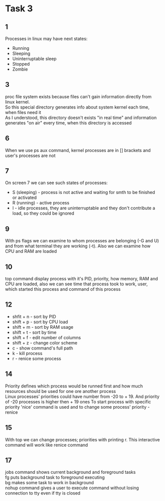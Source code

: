 # Task 3

## 1
Processes in linux may have next states:  
* Running
* Sleeping
* Uninterruptable sleep
* Stopped
* Zombie  

## 3
proc file system exists because files can't gain information directly from linux kernel.  
So this special directory generates info about system kernel each time, when files need it  
As I understood, this directory doesn't exists "in real time" and information generates "on air" every time, when this directory is accessed  

## 6
When we use ps aux command, kernel processes are in [] brackets and user's processes are not

## 7
On screen 7 we can see such states of processes:
* S (sleeping) - process is not active and waiting for smth to be finished or activated
* R (running) - active process
* I - idle processes, they are uninterruptable and they don't contribute a load, so they could be ignored

## 9 
With ps flags we can examine to whom processes are belonging (-G and U) and from what terminal they are working (-t). Also we can examine how CPU and RAM are loaded

## 10
top command display process with it's PID, priority, how memory, RAM and CPU are loaded, also we can see time that process took to work, user, which started this process and command of this process

## 12
* shfit + n - sort by PID
* shift + p - sort by CPU load
* shift + m - sort by RAM usage
* shift + t - sort by time
* shift + f - edit number of columns
* shift + z - change color scheme
* c - show command's full path
* k - kill process
* r - renice some process

## 14
Priority defines which process would be runned first and how much resources should be used for one ore another process  
Linux processes' priorities could have number from -20 to + 19. And priority of -20 processes is higher then + 19 ones
To start process with specific priority 'nice' command is used and to change some process' priority - renice


## 15
With top we can change processes; priorities with printing r. This interactive command will work like renice command

## 17
jobs command shows current background and foreground tasks  
fg puts background task to foreground executing  
bg makes some task to work in background  
nohup command gives a user to execute command without losing connection to tty even if tty is closed  


